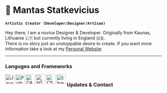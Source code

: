 # 👋 Mantas Statkevicius

**`Artistic Creator (Developer/Designer/Artisan)`**

Hey there, I am a novice Designer & Developer. Originally from Kaunas, Lithuania 🇱🇹 but currently living in England 🇬🇧. <br/>
There is no story just an unstoppable desire to create. If you want more information take a look at my [Personal Website](https://stkvs.com) 

---

### Languges and Frameworks

<img alt="JavaScript" width="30px" align="left" src="https://cdn.jsdelivr.net/gh/devicons/devicon@latest/icons/javascript/javascript-original.svg" />
<img alt="Python" width="30px" align="left" src="https://cdn.jsdelivr.net/gh/devicons/devicon@latest/icons/python/python-original.svg" />
<img alt="C#" width="30px" align="left" src="https://cdn.jsdelivr.net/gh/devicons/devicon@latest/icons/csharp/csharp-original.svg" />
<img alt="HTML" width="30px" align="left" src="https://cdn.jsdelivr.net/gh/devicons/devicon@latest/icons/html5/html5-original.svg" />
<img alt="CSS" width="30px" align="left" src="https://cdn.jsdelivr.net/gh/devicons/devicon@latest/icons/css3/css3-original.svg" />
<img alt="threeJS" width="30px" align="left" src="https://cdn.jsdelivr.net/gh/devicons/devicon@latest/icons/threejs/threejs-original.svg" />
          
#

### Updates & Contact

#
